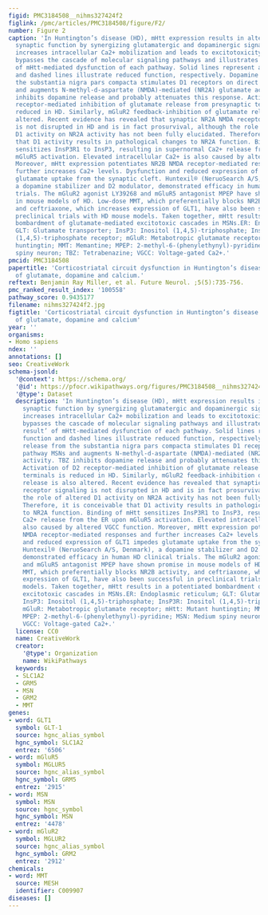 ```yaml
---
figid: PMC3184508__nihms327424f2
figlink: /pmc/articles/PMC3184508/figure/F2/
number: Figure 2
caption: 'In Huntington’s disease (HD), mHtt expression results in altered corticostriatal
  synaptic function by synergizing glutamatergic and dopaminergic signaling, which
  increases intracellular Ca2+ mobilization and leads to excitotoxicity. This model
  bypasses the cascade of molecular signaling pathways and illustrates the ‘end result’
  of mHtt-mediated dysfunction of each pathway. Solid lines represent augmented function
  and dashed lines illustrate reduced function, respectively. Dopamine release from
  the substantia nigra pars compacta stimulates D1 receptors on direct pathway MSNs
  and augments N-methyl-d-aspartate (NMDA)-mediated (NR2A) glutamate activity. TBZ
  inhibits dopamine release and probably attenuates this response. Activation of D2
  receptor-mediated inhibition of glutamate release from presynaptic terminals is
  reduced in HD. Similarly, mGluR2 feedback-inhibition of glutamate release is also
  altered. Recent evidence has revealed that synaptic NR2A NMDA receptor signaling
  is not disrupted in HD and is in fact prosurvival, although the role of altered
  D1 activity on NR2A activity has not been fully elucidated. Therefore, it is conceivable
  that D1 activity results in pathological changes to NR2A function. Binding of mHtt
  sensitizes InsP3R1 to InsP3, resulting in supernormal Ca2+ release from the ER upon
  mGluR5 activation. Elevated intracellular Ca2+ is also caused by altered VGCC function.
  Moreover, mHtt expression potentiates NR2B NMDA receptor-mediated responses and
  further increases Ca2+ levels. Dysfunction and reduced expression of GLT1 impedes
  glutamate uptake from the synaptic cleft. Huntexil® (NeruoSearch A/S, Denmark),
  a dopamine stabilizer and D2 modulator, demonstrated efficacy in human HD clinical
  trials. The mGluR2 agonist LY39268 and mGluR5 antagonist MPEP have shown promise
  in mouse models of HD. Low-dose MMT, which preferentially blocks NR2B activity,
  and ceftriaxone, which increases expression of GLT1, have also been successful in
  preclinical trials with HD mouse models. Taken together, mHtt results in a potentiated
  bombardment of glutamate-mediated excitotoxic cascades in MSNs.ER: Endoplasmic reticulum;
  GLT: Glutamate transporter; InsP3: Inositol (1,4,5)-triphosphate; InsP3R: Inositol
  (1,4,5)-triphosphate receptor; mGluR: Metabotropic glutamate receptor; mHtt: Mutant
  huntingtin; MMT: Memantine; MPEP: 2-methyl-6-(phenylethynyl)-pyridine; MSN: Medium
  spiny neuron; TBZ: Tetrabenazine; VGCC: Voltage-gated Ca2+.'
pmcid: PMC3184508
papertitle: 'Corticostriatal circuit dysfunction in Huntington’s disease: intersection
  of glutamate, dopamine and calcium.'
reftext: Benjamin Ray Miller, et al. Future Neurol. ;5(5):735-756.
pmc_ranked_result_index: '100558'
pathway_score: 0.9435177
filename: nihms327424f2.jpg
figtitle: 'Corticostriatal circuit dysfunction in Huntington’s disease: intersection
  of glutamate, dopamine and calcium'
year: ''
organisms:
- Homo sapiens
ndex: ''
annotations: []
seo: CreativeWork
schema-jsonld:
  '@context': https://schema.org/
  '@id': https://pfocr.wikipathways.org/figures/PMC3184508__nihms327424f2.html
  '@type': Dataset
  description: 'In Huntington’s disease (HD), mHtt expression results in altered corticostriatal
    synaptic function by synergizing glutamatergic and dopaminergic signaling, which
    increases intracellular Ca2+ mobilization and leads to excitotoxicity. This model
    bypasses the cascade of molecular signaling pathways and illustrates the ‘end
    result’ of mHtt-mediated dysfunction of each pathway. Solid lines represent augmented
    function and dashed lines illustrate reduced function, respectively. Dopamine
    release from the substantia nigra pars compacta stimulates D1 receptors on direct
    pathway MSNs and augments N-methyl-d-aspartate (NMDA)-mediated (NR2A) glutamate
    activity. TBZ inhibits dopamine release and probably attenuates this response.
    Activation of D2 receptor-mediated inhibition of glutamate release from presynaptic
    terminals is reduced in HD. Similarly, mGluR2 feedback-inhibition of glutamate
    release is also altered. Recent evidence has revealed that synaptic NR2A NMDA
    receptor signaling is not disrupted in HD and is in fact prosurvival, although
    the role of altered D1 activity on NR2A activity has not been fully elucidated.
    Therefore, it is conceivable that D1 activity results in pathological changes
    to NR2A function. Binding of mHtt sensitizes InsP3R1 to InsP3, resulting in supernormal
    Ca2+ release from the ER upon mGluR5 activation. Elevated intracellular Ca2+ is
    also caused by altered VGCC function. Moreover, mHtt expression potentiates NR2B
    NMDA receptor-mediated responses and further increases Ca2+ levels. Dysfunction
    and reduced expression of GLT1 impedes glutamate uptake from the synaptic cleft.
    Huntexil® (NeruoSearch A/S, Denmark), a dopamine stabilizer and D2 modulator,
    demonstrated efficacy in human HD clinical trials. The mGluR2 agonist LY39268
    and mGluR5 antagonist MPEP have shown promise in mouse models of HD. Low-dose
    MMT, which preferentially blocks NR2B activity, and ceftriaxone, which increases
    expression of GLT1, have also been successful in preclinical trials with HD mouse
    models. Taken together, mHtt results in a potentiated bombardment of glutamate-mediated
    excitotoxic cascades in MSNs.ER: Endoplasmic reticulum; GLT: Glutamate transporter;
    InsP3: Inositol (1,4,5)-triphosphate; InsP3R: Inositol (1,4,5)-triphosphate receptor;
    mGluR: Metabotropic glutamate receptor; mHtt: Mutant huntingtin; MMT: Memantine;
    MPEP: 2-methyl-6-(phenylethynyl)-pyridine; MSN: Medium spiny neuron; TBZ: Tetrabenazine;
    VGCC: Voltage-gated Ca2+.'
  license: CC0
  name: CreativeWork
  creator:
    '@type': Organization
    name: WikiPathways
  keywords:
  - SLC1A2
  - GRM5
  - MSN
  - GRM2
  - MMT
genes:
- word: GLT1
  symbol: GLT-1
  source: hgnc_alias_symbol
  hgnc_symbol: SLC1A2
  entrez: '6506'
- word: mGluR5
  symbol: MGLUR5
  source: hgnc_alias_symbol
  hgnc_symbol: GRM5
  entrez: '2915'
- word: MSN
  symbol: MSN
  source: hgnc_symbol
  hgnc_symbol: MSN
  entrez: '4478'
- word: mGluR2
  symbol: MGLUR2
  source: hgnc_alias_symbol
  hgnc_symbol: GRM2
  entrez: '2912'
chemicals:
- word: MMT
  source: MESH
  identifier: C009907
diseases: []
---
```

